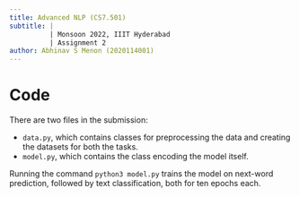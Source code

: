```yaml
---
title: Advanced NLP (CS7.501)
subtitle: |
          | Monsoon 2022, IIIT Hyderabad
          | Assignment 2
author: Abhinav S Menon (2020114001)
---
```


# Code
There are two files in the submission:

* `data.py`, which contains classes for preprocessing the data and creating the datasets for both the tasks.
* `model.py`, which contains the class encoding the model itself.

Running the command `python3 model.py` trains the model on next-word prediction, followed by text classification, both for ten epochs each.